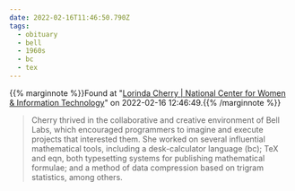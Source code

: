 ```yaml
---
date: 2022-02-16T11:46:50.790Z
tags:
  - obituary
  - bell
  - 1960s
  - bc
  - tex
---
```

{{% marginnote %}}Found at "[Lorinda Cherry | National Center for Women & Information Technology](https://ncwit.org/profile/lorinda-cherry/)" on 2022-02-16 12:46:49.{{% /marginnote %}}

> Cherry thrived in the collaborative and creative environment of Bell Labs, which encouraged programmers to imagine and execute projects that interested them. She worked on several influential mathematical tools, including a desk-calculator language (bc); TeX and eqn, both typesetting systems for publishing mathematical formulae; and a method of data compression based on trigram statistics, among others.

